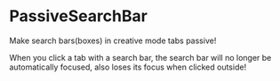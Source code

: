 # PassiveSearchBar
Make search bars(boxes) in creative mode tabs passive!

When you click a tab with a search bar, the search bar will no longer be automatically focused, also loses its focus when clicked outside!
